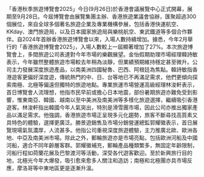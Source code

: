 「香港秋季旅遊博覽會2025」今日(9月26日)於香港會議展覽中心正式開幕，展期至9月28日。今屆博覽會由展覽集團主辦、香港旅遊業議會協辦，匯聚超過300個展位，來自全球多個著名旅遊企業及專業機構參展，包括香港快運航空、KKday、澳門旅遊局，以及日本國家旅遊局與樂桃航空、東武鐵道等多個合作夥伴。自2024年首辦香港旅遊博覽會以來，入場人數持續增加。據悉，今年2月舉行的「香港旅遊博覽會2025」，入場人數較上一屆顯著增加了27%。本次旅遊博覽會上，多間旅遊公司表達對今年市場的樂觀展望。金怡假期助理市場經理韓詩敏表示，今年雖然整體旅遊市場較去年稍為淡靜，但業績預期維持穩定甚至微升。公司主力發展深度旅遊產品，以南美洲四國秘魯、巴西、阿根廷為焦點。韓詩敏指香港遊客更偏好深度遊，傳統熱門的中、日、台等地已不再滿足需求，他們更傾向探索南極、北極等偏遠但獨特的旅遊地點。專業旅運市場營運高級經理林浚軒表示，首日博覽會人流理想，他指市民早前或擔心日本地震，部份暑期旅遊亦難免受到影響，惟東南亞、韓國、越南以至中美洲及南美洲等多樣化旅遊選擇，繼續吸引香港遊客。林浚軒指出韓國今年人氣突出，特別是滑雪團市場，因此公司亦推出獨家產品以滿足需求。他強調，香港旅遊市場正呈現多元化趨勢，旅客不斷尋找高質素又具特色的體驗，選擇更廣泛。勝景遊銷售及市場分銷營運總監郭耀徽表示，首日展覽現場氣氛濃厚，人流甚多。他指公司重視深度旅遊體驗，主力推廣北歐、歐洲各地、中亞及南美洲市場。除此之外，郵輪旅遊亦是市場亮點，包括歐洲河船及中國河船，適合不同年齡層客群。郭耀徽補充，郵輪產品種類繁多，無固定年齡限制，河船行程如荷蘭花展及巴黎渡河等活動，深受各代遊客歡迎。至於新興旅行目的地，北極光今年大爆發，吸引愈來愈多人關注和造訪；南極和北極團亦具市場反應，摩洛哥等中東地區更是逐漸升溫。